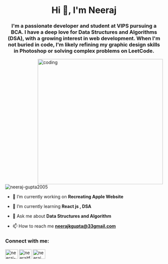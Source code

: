 <h1 align="center">Hi 👋, I'm Neeraj</h1>
<h3 align="center">I'm a passionate developer and student at VIPS pursuing a BCA. I have a deep love for Data Structures and Algorithms (DSA), with a growing interest in web development. When I'm not buried in code, I'm likely refining my graphic design skills in Photoshop or solving complex problems on LeetCode.</h3>
<img align="right" alt="coding" width="400" src="https://camo.githubusercontent.com/2366b34bb903c09617990fb5fff4622f3e941349e846ddb7e73df872a9d21233/68747470733a2f2f63646e2e6472696262626c652e636f6d2f75736572732f3733303730332f73637265656e73686f74732f363538313234332f6176656e746f2e676966">

<p align="left"> <img src="https://komarev.com/ghpvc/?username=neeraj-gupta2005&label=Profile%20views&color=0e75b6&style=flat" alt="neeraj-gupta2005" /> </p>

- 🔭 I’m currently working on **Recreating Apple Website**

- 🌱 I’m currently learning **React js , DSA**

- 💬 Ask me about **Data Structures and Algorithm**

- 📫 How to reach me **neerajkgupta@33gmail.com**

<h3 align="left">Connect with me:</h3>
<p align="left">
<a href="https://linkedin.com/in/neerajj00" target="blank"><img align="center" src="https://raw.githubusercontent.com/rahuldkjain/github-profile-readme-generator/master/src/images/icons/Social/linked-in-alt.svg" alt="neeraj-gupta2005" height="30" width="40" /></a>
<a href="https://instagram.com/neerajtf_" target="blank"><img align="center" src="https://raw.githubusercontent.com/rahuldkjain/github-profile-readme-generator/master/src/images/icons/Social/instagram.svg" alt="neerajtf_" height="30" width="40" /></a>
<a href="https://www.leetcode.com/neerajj00" target="blank"><img align="center" src="https://raw.githubusercontent.com/rahuldkjain/github-profile-readme-generator/master/src/images/icons/Social/leet-code.svg" alt="neeraj_gupta00" height="30" width="40" /></a>
</p>
